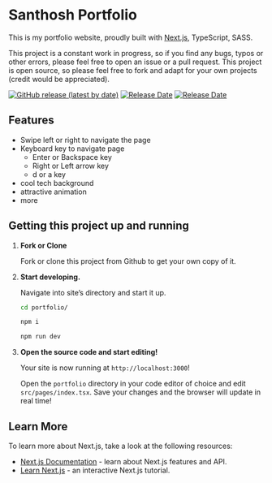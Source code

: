 # Santhosh Portfolio

This is my portfolio website, proudly built with [Next.js](https://nextjs.org/), TypeScript, SASS.

This project is a constant work in progress, so if you find any bugs, typos or other errors, please feel free to open an issue or a pull request. This project is open source, so please feel free to fork and adapt for your own projects (credit would be appreciated).

[![GitHub release (latest by date)](https://img.shields.io/github/v/release/sank2000/portfolio)](https://github.com/sank2000/portfolio/releases) [![Release Date](https://img.shields.io/github/release-date/sank2000/portfolio?color=orange)](https://github.com/sank2000/portfolio/releases/latest)
[![Release Date](https://img.shields.io/github/license/sank2000/portfolio?color=brightgreen)](https://github.com/sank2000/portfolio/blob/main/LICENSE)

## Features

- Swipe left or right to navigate the page
- Keyboard key to navigate page
    - Enter or Backspace key
    - Right or Left arrow key
    - d or a key 
- cool tech background
- attractive animation
- more

## Getting this project up and running

1.  **Fork or Clone**

    Fork or clone this project from Github to get your own copy of it.

1.  **Start developing.**

    Navigate into site’s directory and start it up.

    ```sh
    cd portfolio/

    npm i

    npm run dev
    ```

1.  **Open the source code and start editing!**

    Your site is now running at `http://localhost:3000`!

    Open the `portfolio` directory in your code editor of choice and edit `src/pages/index.tsx`. Save your changes and the browser will update in real time!

## Learn More

To learn more about Next.js, take a look at the following resources:

- [Next.js Documentation](https://nextjs.org/docs) - learn about Next.js features and API.
- [Learn Next.js](https://nextjs.org/learn) - an interactive Next.js tutorial.
